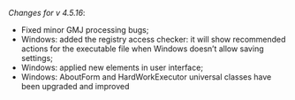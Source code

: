 _Changes for v 4.5.16_:
- Fixed minor GMJ processing bugs;
- Windows: added the registry access checker: it will show recommended actions for the executable file when Windows doesn’t allow saving settings;
- Windows: applied new elements in user interface;
- Windows: AboutForm and HardWorkExecutor universal classes have been upgraded and improved
